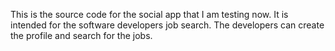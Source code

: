 This is the source code for the social app that I am testing now. It is intended for the software developers job search. The developers can create the profile and search for the jobs. 
